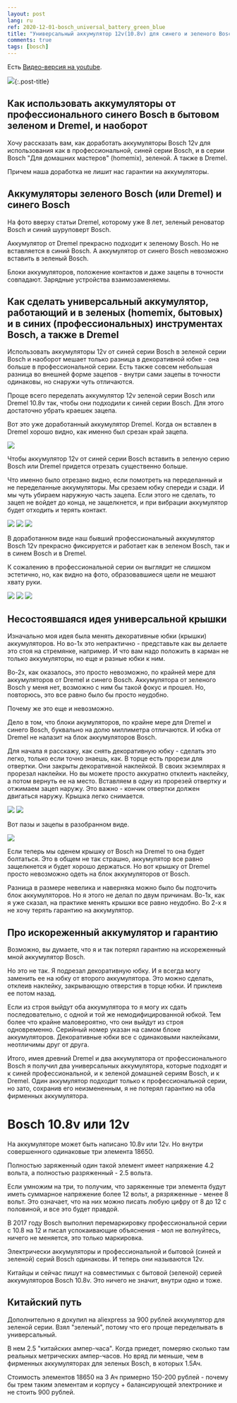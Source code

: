 ```yaml
---
layout: post
lang: ru
ref: 2020-12-01-bosch_universal_battery_green_blue
title: "Универсальный аккумулятор 12v(10.8v) для синего и зеленого Bosch и Dremel"
comments: true
tags: [bosch]
---
```

Есть [Видео-версия на youtube](https://youtu.be/zlWu5hDDMqk).

![](/images/bosch_tools.jpg){:.post-title}

## Как использовать аккумуляторы от профессионального синего Bosch в бытовом зеленом и Dremel, и наоборот

Хочу рассказать вам, как доработать аккумуляторы Bosch 12v для использования как в 
профессиональной, синей серии Bosch, и в серии Bosch "Для домашних мастеров" (homemix), зеленой. 
А также в Dremel.

Причем наша доработка не лишит нас гарантии на аккумуляторы. 

## Аккумуляторы зеленого Bosch (или Dremel) и синего Bosch

На фото вверху статьи Dremel, которому уже 8 лет, зеленый реноватор Bosch и синий шуруповерт Bosch.

Аккумулятор от Dremel прекрасно подходит к зеленому Bosch.
Но не вставляется в синий Bosch. 
А аккумулятор от синего Bosch невозможно вставить в зеленый Bosch.

Блоки аккумуляторов, положение контактов и даже зацепы в точности совпадают. 
Зарядные устройства взаимозаменяемы.

## Как сделать универсальный аккумулятор, работающий и в зеленых (homemix, бытовых) и в синих (профессиональных) инструментах Bosch, а также в Dremel

Использовать аккумуляторы 12v от синей серии Bosch в зеленой серии Bosch и наоборот мешает 
только разница в  декоративной юбке - она больше в профессиональной серии. 
Есть также совсем небольшая разница во внешней форме зацепов - внутри сами зацепы в точности 
одинаковы, но снаружи чуть отличаются.

Проще всего переделать аккумулятор 12v зеленой серии Bosch или Dremel 10.8v так, чтобы они 
подходили к синей серии Bosch. Для этого достаточно убрать краешек зацепа. 

Вот это уже доработанный аккумулятор Dremel. Когда он вставлен в Dremel хорошо видно, как 
именно был срезан край зацепа. 

![](/images/dremel_with_uni_battery.jpg)

Чтобы аккумулятор 12v от синей серии Bosch вставить в зеленую серию Bosch или Dremel придется 
отрезать существенно больше.

Что именно было отрезано видно, если помотреть на переделанный и не переделанные аккумуляторы. 
Мы срезаем юбку спереди и сзади. 
И мы чуть убираем наружную часть зацепа. Если этого не сделать, то зацеп не войдет до конца, 
не защелкнется, и при вибрации аккумулятор будет отходить и терять контакт.

![](/images/bosch_orig_and_uni_back.jpg)
![](/images/bosch_orig_and_uni_front.jpg)
![](/images/bosch_original_and_uni_side.jpg)

В доработанном виде наш бывший профессиональный аккумулятор Bosch 12v прекрасно фиксируется и 
работает как в зеленом Bosch, так и в синем Bosch и в Dremel.

К сожалению в профессиональной серии он выглядит не слишком эстетично, но, как видно на фото,
образовавшиеся щели не мешают хвату руки.

![](/images/bosch_drill_back.jpg)
![](/images/bosch_drill_front.jpg)
![](/images/bosch_drill_side.jpg)

## Несостоявшаяся идея универсальной крышки

Изначально моя идея была менять декоративные юбки (крышки) аккумуляторов.
Но во-1х это непрактично - представьте как вы делаете это стоя на стремянке, например. 
И что вам надо положить в карман не только аккумуляторы, но еще и разные юбки к ним.

Во-2х, как оказалось, это просто невозможно, по крайней мере для аккумуляторов от Dremel и 
синего Bosch. Аккумулятора от зеленого Bosch у меня нет, возможно с ним бы такой фокус и прошел. 
Но, повторюсь, это все равно было бы просто неудобно.

Почему же это еще и невозможно.

Дело в том, что блоки акумуляторов, по крайне мере для Dremel и синего Bosch, буквально на 
долю миллиметра отличаются. И юбка от Dremel не налазит на блок аккумуляторов Bosch.

Для начала я расскажу, как снять декоративную юбку - сделать это легко, только если точно знаешь, 
как.
В торце есть прорези для отвертки. Они закрыты декоративной наклейкой. 
В своих экземлярах я прорезал наклейки. Но вы можете просто аккуратно отклеить наклейку, 
а потом вернуть ее на место.
Вставляем в одну из прорезей отвертку и отжимаем зацеп наружу. Это важно - кончик отвертки 
должен двигаться наружу. Крышка легко снимается. 

![](/images/cover_with_holes.jpg)
![](/images/cover_removing.jpg)

Вот пазы и зацепы в разобранном виде.

![](/images/bosch_battery_cover_clip.jpg)

Если теперь мы оденем крышку от Bosch на Dremel то она будет болтаться. Это в общем не так страшно, аккумулятор все равно защелкнется и будет хорошо держаться.
Но вот крышку от Dremel просто невозможно одеть на блок аккумуляторов от Bosch.

Разница в размере невелика и наверняка можно было бы подточить блок аккумуляторов.
Но я этого не делал по двум причинам. Во-1х, как я уже сказал, на практике менять крышки все 
равно неудобно.
Во 2-х я не хочу терять гарантию на аккумулятор.

## Про искореженный аккумулятор и гарантию

Возможно, вы думаете, что я и так потерял гарантию на искореженный мной аккумулятор Bosch.
 
Но это не так. Я подрезал декоративную юбку. 
И я всегда могу заменить ее на юбку от второго аккумулятора. 
Это можно сделать, отклеив наклейку, закрывающую отверстия в торце юбки.
И приклеив ее потом назад.

Если из строя выйдут оба аккумулятора то я могу их сдать последовательно, с одной и той же
немодифицированной юбкой. 
Тем более что крайне маловероятно, что они выйдут из строя одновременно.
Серийный номер указан на самом блоке аккумуляторов. Декоративные юбки все с одинаковыми 
наклейками, неотличимы друг от друга.

Итого, имея древний Dremel и два аккумулятора от профессионального Bosch я получил два 
универсальных аккумулятора, которые подходят и к синей профессиональной, и к зеленой 
домашней сериям Bosch, и к Dremel. Один аккумулятор подходит только к профессиональной серии, 
но зато, сохранив его неизмененным, я не потерял гарантию на оба фирменных аккумулятора.

# Bosch 10.8v или 12v

На аккумуляторе может быть написано 10.8v или 12v.
Но внутри совершенного одинаковые три элемента 18650. 

Полностью заряженный один такой элемент имеет напряжение 4.2 вольта, 
а полностью разряженный - 2.5 вольта.

Если умножим на три, то получим, что заряженные три элемента будут иметь суммарное 
напряжение более 12 вольт, а рязряженные - менее 8 вольт.
Это означает, что на них можно писать любую цифру от 8 до 12 с половиной, и все это будет правдой.

В 2017 году Bosch выполнил перемаркировку профессиональной серии с 10.8 на 12 и писал
успокаивающие объяснения - мол не волнуйтесь, ничего не меняется, это только маркировка. 

Электрически аккумуляторы и профессиональной и бытовой (синей и зеленой) серий Bosch 
одинаковы. И теперь они называются 12v.

Китайцы и сейчас пишут на совместимых с бытовой (зеленой) серией аккумуляторов Bosch 10.8v.
Это ничего не значит, внутри одно и тоже.

## Китайский путь

Дополнительно я докупил на aliexpress за 900 рублей аккумулятор для зеленой серии. Взял "зеленый", 
потому что его проще переделывать в универсальный. 

В нем 2.5 "китайских ампер-часа". Когда приедет, померяю сколько там реальных метрических
ампер-часов. Но вряд ли меньше, чем в фирменных аккумуляторах для зеленых Bosch, в которых 1.5Ач. 

Стоимость элементов 18650 на 3 Ач примерно 150-200 рублей - почему бы трем таким 
элементам и корпусу + балансирующей электронике и не стоить 900 рублей.

